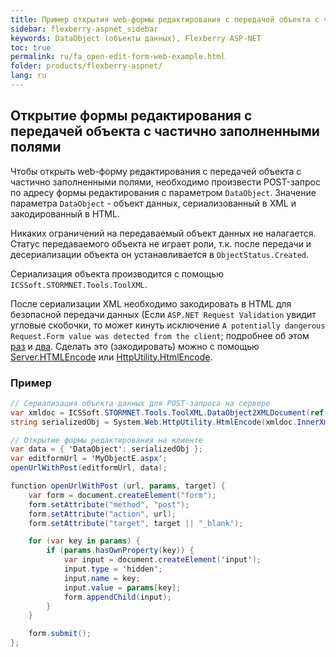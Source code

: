 ```yaml
---
title: Пример открытия web-формы редактирования с передачей объекта с частично заполненными полями
sidebar: flexberry-aspnet_sidebar
keywords: DataObject (объекты данных), Flexberry ASP-NET
toc: true
permalink: ru/fa_open-edit-form-web-example.html
folder: products/flexberry-aspnet/
lang: ru
---
```


## Открытие формы редактирования с передачей объекта с частично заполненными полями

Чтобы открыть web-форму редактирования с передачей объекта с частично заполненными полями, необходимо произвести POST-запрос по адресу формы редактирования с параметром `DataObject`. Значение параметра `DataObject` - объект данных, сериализованный в XML и закодированный в HTML.

Никаких ограничений на передаваемый объект данных не налагается. Статус передаваемого объекта не играет роли, т.к. после передачи и десериализации объекта он устанавливается в `ObjectStatus.Created`.

Сериализация объекта производится с помощью `ICSSoft.STORMNET.Tools.ToolXML`.

После сериализации XML необходимо закодировать в HTML для безопасной передачи данных (Если `ASP.NET Request Validation` увидит угловые скобочки, то может кинуть исключение `A potentially dangerous Request.Form value was detected from the client`; подробнее об этом [раз](http://www.asp.net/whitepapers/aspnet4/breaking-changes#0.1__Toc256770147) и [два](http://social.msdn.microsoft.com/forums/en-US/netfxbcl/thread/a056886b-a1ad-40f8-9f4a-f7e8db39950b/). Сделать это (закодировать) можно с помощью [Server.HTMLEncode](http://msdn.microsoft.com/en-us/library/ms525347(v=vs.90).aspx) или [HttpUtility.HtmlEncode](http://msdn.microsoft.com/ru-ru/library/system.web.httputility.htmlencode.aspx).

### Пример

```cs
// Сериализация объекта данных для POST-запроса на сервере
var xmldoc = ICSSoft.STORMNET.Tools.ToolXML.DataObject2XMLDocument(ref dobj);
string serializedObj = System.Web.HttpUtility.HtmlEncode(xmldoc.InnerXml); 
```

```cs
// Открытие формы редактирования на клиенте
var data = { 'DataObject': serializedObj };
var editformUrl = 'MyObjectE.aspx';
openUrlWithPost(editformUrl, data);

function openUrlWithPost (url, params, target) {
	var form = document.createElement("form");
	form.setAttribute("method", "post");
	form.setAttribute("action", url);
	form.setAttribute("target", target || "_blank");

	for (var key in params) {
		if (params.hasOwnProperty(key)) {
			var input = document.createElement('input');
			input.type = 'hidden';
			input.name = key;
			input.value = params[key];
			form.appendChild(input);
		}
	}

	form.submit();
};
```


